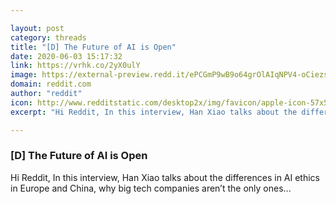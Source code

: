 ```yaml
---

layout: post
category: threads
title: "[D] The Future of AI is Open"
date: 2020-06-03 15:17:32
link: https://vrhk.co/2yX0ulY
image: https://external-preview.redd.it/ePCGmP9wB9o64grOlAIqNPV4-oCiezsXdvH0P_jl5Mo.jpg?width=1200&height=628.272251309&auto=webp&crop=1200:628.272251309,smart&s=97f5eb57d1201249c8f1dfa1dabfc64efe003ece
domain: reddit.com
author: "reddit"
icon: http://www.redditstatic.com/desktop2x/img/favicon/apple-icon-57x57.png
excerpt: "Hi Reddit, In this interview, Han Xiao talks about the differences in AI ethics in Europe and China, why big tech companies aren’t the only ones..."

---
```


### [D] The Future of AI is Open

Hi Reddit, In this interview, Han Xiao talks about the differences in AI ethics in Europe and China, why big tech companies aren’t the only ones...